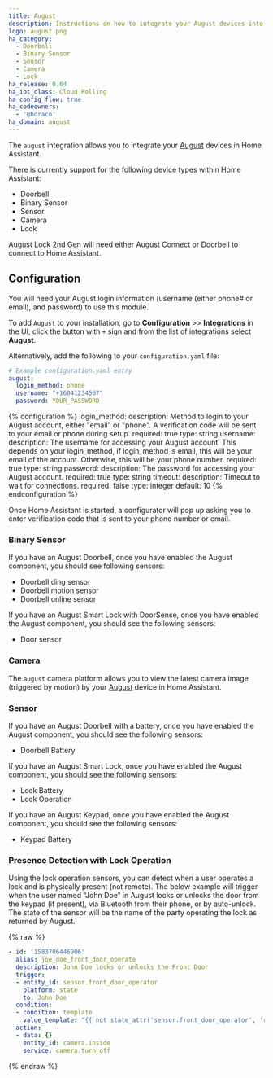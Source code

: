 ```yaml
---
title: August
description: Instructions on how to integrate your August devices into Home Assistant.
logo: august.png
ha_category:
  - Doorbell
  - Binary Sensor
  - Sensor 
  - Camera
  - Lock
ha_release: 0.64
ha_iot_class: Cloud Polling
ha_config_flow: true
ha_codeowners:
  - '@bdraco'
ha_domain: august
---
```


The `august` integration allows you to integrate your [August](https://august.com/) devices in Home Assistant.

There is currently support for the following device types within Home Assistant:

- Doorbell
- Binary Sensor
- Sensor
- Camera
- Lock

<div class='note'>
August Lock 2nd Gen will need either August Connect or Doorbell to connect to Home Assistant.
</div>

## Configuration

You will need your August login information (username (either phone# or email), and password) to use this module.

To add `August` to your installation, go to **Configuration** >> **Integrations** in the UI, click the button with `+` sign and from the list of integrations select **August**.

Alternatively, add the following to your `configuration.yaml` file:

```yaml
# Example configuration.yaml entry
august:
  login_method: phone
  username: "+16041234567"
  password: YOUR_PASSWORD
```

{% configuration %}
login_method:
  description: Method to login to your August account, either "email" or "phone". A verification code will be sent to your email or phone during setup.
  required: true
  type: string
username:
  description: The username for accessing your August account. This depends on your login_method, if login_method is email, this will be your email of the account. Otherwise, this will be your phone number.
  required: true
  type: string
password:
  description: The password for accessing your August account.
  required: true
  type: string
timeout:
  description: Timeout to wait for connections.
  required: false
  type: integer
  default: 10
{% endconfiguration %}

Once Home Assistant is started, a configurator will pop up asking you to enter verification code that is sent to your phone number or email.

### Binary Sensor

If you have an August Doorbell, once you have enabled the August component, you should see following sensors:

- Doorbell ding sensor
- Doorbell motion sensor
- Doorbell online sensor

If you have an August Smart Lock with DoorSense, once you have enabled the August component, you should see the following sensors:

- Door sensor

### Camera

The `august` camera platform allows you to view the latest camera image (triggered by motion) by your [August](https://august.com/) device in Home Assistant.

### Sensor

If you have an August Doorbell with a battery, once you have enabled the August component, you should see the following sensors:

- Doorbell Battery

If you have an August Smart Lock, once you have enabled the August component, you should see the following sensors:

- Lock Battery
- Lock Operation

If you have an August Keypad, once you have enabled the August component, you should see the following sensors:

- Keypad Battery

### Presence Detection with Lock Operation

Using the lock operation sensors, you can detect when a user operates a lock and is physically present (not remote). The below example will trigger when the user named “John Doe” in August locks or unlocks the door from the keypad (if present), via Bluetooth from their phone, or by auto-unlock. The state of the sensor will be the name of the party operating the lock as returned by August.

{% raw %}

```yaml
- id: '1583706446906'
  alias: joe_doe_front_door_operate
  description: John Doe locks or unlocks the Front Door
  trigger:
  - entity_id: sensor.front_door_operator
    platform: state
    to: John Doe
  condition:
  - condition: template
    value_template: "{{ not state_attr('sensor.front_door_operator', 'remote') }}"
  action:
  - data: {}
    entity_id: camera.inside
    service: camera.turn_off
```

{% endraw %}

